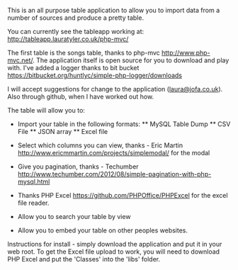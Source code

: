 This is an all purpose table application to allow you to import data from a number of sources and produce a pretty table.

You can currently see the tableapp working at: http://tableapp.lauratyler.co.uk/php-mvc/

The first table is the songs table, thanks to php-mvc http://www.php-mvc.net/. The application itself is open source for you to download and play with. I've added a logger thanks to bit bucket https://bitbucket.org/huntlyc/simple-php-logger/downloads

I will accept suggestions for change to the application (laura@jofa.co.uk). Also through github, when I have worked out how.

The table will allow you to:

* Import your table in the following formats:
** MySQL Table Dump
** CSV File
** JSON array
** Excel file 

* Select which columns you can view, thanks - Eric Martin http://www.ericmmartin.com/projects/simplemodal/ for the modal
* Give you pagination, thanks - Techumber http://www.techumber.com/2012/08/simple-pagination-with-php-mysql.html
* Thanks PHP Excel https://github.com/PHPOffice/PHPExcel for the excel file reader.
* Allow you to search your table by view
* Allow you to embed your table on other peoples websites.

Instructions for install - simply download the application and put it in your web root. To get the Excel file upload to work, you will need to download PHP Excel and put the 'Classes' into the 'libs' folder.
